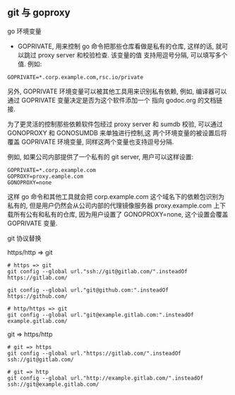## git 与 goproxy

go 环境变量

- GOPRIVATE, 用来控制 go 命令把那些仓库看做是私有的仓库, 这样的话, 就可以跳过 proxy server 和校验检查. 该变量的值
支持用逗号分隔, 可以填写多个值. 例如:

```
GOPRIVATE=*.corp.example.com,rsc.io/private
```

另外, GOPRIVATE 环境变量可以被其他工具用来识别私有依赖, 例如, 编译器可以通过 GOPRIVATE 变量决定是否为这个软件添加一个
指向 godoc.org 的文档链接.

为了更灵活的控制那些依赖软件包经过 proxy server 和 sumdb 校验, 可以通过 GONOPROXY 和 GONOSUMDB 来单独进行控制,这
两个环境变量的被设置后将覆盖 GOPRIVATE 环境变量, 同样这两个变量也支持逗号分隔.

例如, 如果公司内部提供了一个私有的 git server, 用户可以这样设置:

```
GOPRIVATE=*.corp.example.com
GOPROXY=proxy.eample.com
GONOPROXY=none
```

这样 go 命令和其他工具就会把 corp.example.com 这个域名下的依赖包识别为私有的, 但是用户仍然会从公司内部的代理镜像服务器
proxy.example.com 上下载所有公有和私有的仓库, 因为用户设置了 GONOPROXY=none, 这个设置会覆盖 GOPRIVATE 变量.


git 协议替换

https/http => git
```
# https => git
git config --global url."ssh://git@gitlab.com/".insteadOf https://gitlab.com/

git config --global url."git@github.com:".insteadOf https://github.com/

# http/https => git
git config --global url."git@example.gitlab.com:".insteadOf example.gitlab.com/
```

git => https/http

```
# git => https
git config --global url."https://gitlab.com/".insteadOf  ssh://git@gitlab.com/

# git => http
git config --global url."http://example.gitlab.com/".insteadOf ssh://git@example.gitlab.com/
```


